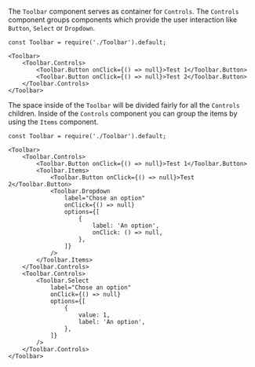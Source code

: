 The `Toolbar` component serves as container for `Controls`. The `Controls` component groups components which provide
the user interaction like `Button`, `Select` or `Dropdown`.

```
const Toolbar = require('./Toolbar').default;

<Toolbar>
    <Toolbar.Controls>
        <Toolbar.Button onClick={() => null}>Test 1</Toolbar.Button>
        <Toolbar.Button onClick={() => null}>Test 2</Toolbar.Button>
    </Toolbar.Controls>
</Toolbar>
```

The space inside of the `Toolbar` will be divided fairly for all the `Controls` children. Inside of the `Controls`
component you can group the items by using the `Items` component.

```
const Toolbar = require('./Toolbar').default;

<Toolbar>
    <Toolbar.Controls>
        <Toolbar.Button onClick={() => null}>Test 1</Toolbar.Button>
        <Toolbar.Items>
            <Toolbar.Button onClick={() => null}>Test 2</Toolbar.Button>
            <Toolbar.Dropdown
                label="Chose an option" 
                onClick={() => null}
                options={[
                    {
                        label: 'An option',
                        onClick: () => null,
                    },
                ]}
            />
        </Toolbar.Items>
    </Toolbar.Controls>
    <Toolbar.Controls>
        <Toolbar.Select 
            label="Chose an option" 
            onClick={() => null}
            options={[
                {
                    value: 1,
                    label: 'An option',
                },
            ]}
        />
    </Toolbar.Controls>
</Toolbar>
```
